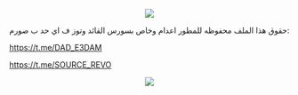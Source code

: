 <p align="center"><img src="https://i0.wp.com/images.hive.blog/DQmZgGvu6YXrMNyDb4wVURLV14WNNSYs58R1kY64HNMSmCL/hive-didver1.gif"></p>

حقوق هذا الملف محفوظه للمطور اعدام وخاص بسورس القائد وتوز ف اي حد ب صورم:

https://t.me/DAD_E3DAM

https://t.me/SOURCE_REVO


<p align="center"><img src="https://i0.wp.com/images.hive.blog/DQmZgGvu6YXrMNyDb4wVURLV14WNNSYs58R1kY64HNMSmCL/hive-didver1.gif"></p>
